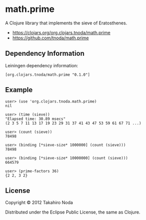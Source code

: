 # math.prime

A Clojure library that implements the sieve of Eratosthenes.

+ https://clojars.org/org.clojars.tnoda/math.prime
+ https://github.com/tnoda/math.prime


## Dependency Information

Leiningen dependency information:

    [org.clojars.tnoda/math.prime "0.1.0"]


## Example

    user> (use 'org.clojars.tnoda.math.prime)
    nil
    
    user> (time (sieve))
    "Elapsed time: 30.89 msecs"
    (2 3 5 7 11 13 17 19 23 29 31 37 41 43 47 53 59 61 67 71 ...)
    
    user> (count (sieve))
    78498
    
    user> (binding [*sieve-size* 1000000] (count (sieve)))
    78498
    
    user> (binding [*sieve-size* 10000000] (count (sieve)))
    664579
    
    user> (prime-factors 36)
    {2 2, 3 2}


## License

Copyright © 2012 Takahiro Noda

Distributed under the Eclipse Public License, the same as Clojure.
